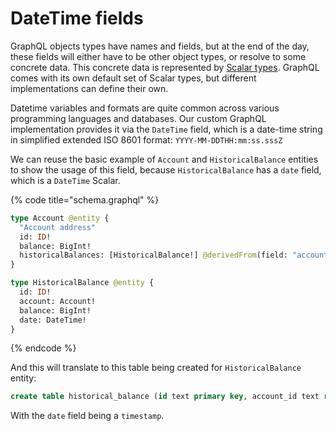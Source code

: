 # DateTime fields

GraphQL objects types have names and fields, but at the end of the day, these fields will either have to be other object types, or resolve to some concrete data. This concrete data is represented by [Scalar types](https://graphql.org/learn/schema/#scalar-types). GraphQL comes with its own default set of Scalar types, but different implementations can define their own.

Datetime variables and formats are quite common across various programming languages and databases. Our custom GraphQL implementation provides it via the `DateTime` field, which is a date-time string in simplified extended ISO 8601 format: `YYYY-MM-DDTHH:mm:ss.sssZ`

We can reuse the basic example of `Account` and `HistoricalBalance` entities to show the usage of this field, because `HistoricalBalance` has a `date` field, which is a `DateTime` Scalar.

{% code title="schema.graphql" %}
```graphql
type Account @entity {
  "Account address"
  id: ID!
  balance: BigInt!
  historicalBalances: [HistoricalBalance!] @derivedFrom(field: "account")
}

type HistoricalBalance @entity {
  id: ID!
  account: Account!
  balance: BigInt!
  date: DateTime!
}

```
{% endcode %}

And this will translate to this table being created for `HistoricalBalance` entity:

```sql
create table historical_balance (id text primary key, account_id text references account(id), balance numeric, date timestamp)
```

With the `date` field being a `timestamp`.
